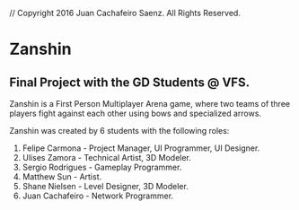// Copyright 2016 Juan Cachafeiro Saenz. All Rights Reserved.

# Zanshin
## Final Project with the GD Students @ VFS.

Zanshin is a First Person Multiplayer Arena game, where two teams of three players fight against each other using bows and 
specialized arrows.
  
Zanshin was created by 6 students with the following roles:
  
1. Felipe Carmona - Project Manager, UI Programmer, UI Designer.
2. Ulises Zamora - Technical Artist, 3D Modeler.
3. Sergio Rodrigues - Gameplay Programmer.
4. Matthew Sun - Artist.
5. Shane Nielsen - Level Designer, 3D Modeler.
6. Juan Cachafeiro - Network Programmer.
